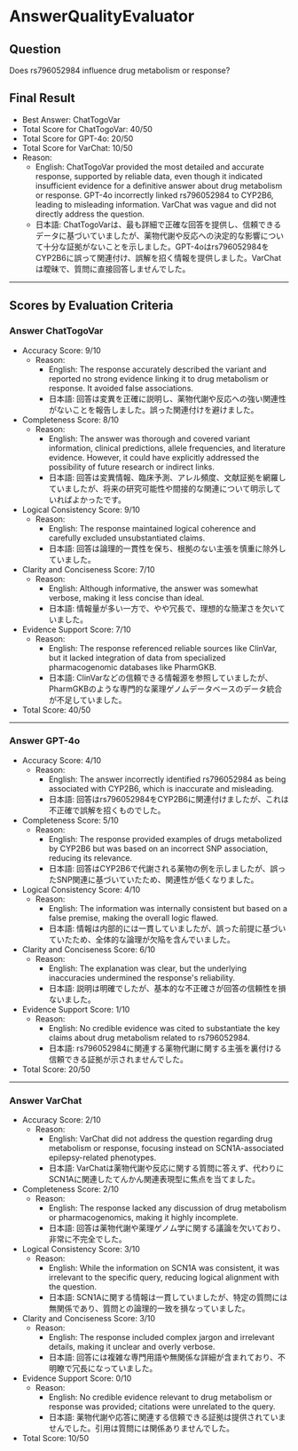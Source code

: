 # AnswerQualityEvaluator

## Question

Does rs796052984 influence drug metabolism or response?

## Final Result

- Best Answer: ChatTogoVar
- Total Score for ChatTogoVar: 40/50
- Total Score for GPT-4o: 20/50
- Total Score for VarChat: 10/50
- Reason:
  - English: ChatTogoVar provided the most detailed and accurate response, supported by reliable data, even though it indicated insufficient evidence for a definitive answer about drug metabolism or response. GPT-4o incorrectly linked rs796052984 to CYP2B6, leading to misleading information. VarChat was vague and did not directly address the question.
  - 日本語: ChatTogoVarは、最も詳細で正確な回答を提供し、信頼できるデータに基づいていましたが、薬物代謝や反応への決定的な影響について十分な証拠がないことを示しました。GPT-4oはrs796052984をCYP2B6に誤って関連付け、誤解を招く情報を提供しました。VarChatは曖昧で、質問に直接回答しませんでした。

---

## Scores by Evaluation Criteria

### Answer ChatTogoVar
- Accuracy Score: 9/10
  - Reason: 
    - English: The response accurately described the variant and reported no strong evidence linking it to drug metabolism or response. It avoided false associations.
    - 日本語: 回答は変異を正確に説明し、薬物代謝や反応への強い関連性がないことを報告しました。誤った関連付けを避けました。
- Completeness Score: 8/10
  - Reason: 
    - English: The answer was thorough and covered variant information, clinical predictions, allele frequencies, and literature evidence. However, it could have explicitly addressed the possibility of future research or indirect links.
    - 日本語: 回答は変異情報、臨床予測、アレル頻度、文献証拠を網羅していましたが、将来の研究可能性や間接的な関連について明示していればよかったです。
- Logical Consistency Score: 9/10
  - Reason: 
    - English: The response maintained logical coherence and carefully excluded unsubstantiated claims.
    - 日本語: 回答は論理的一貫性を保ち、根拠のない主張を慎重に除外していました。
- Clarity and Conciseness Score: 7/10
  - Reason: 
    - English: Although informative, the answer was somewhat verbose, making it less concise than ideal.
    - 日本語: 情報量が多い一方で、やや冗長で、理想的な簡潔さを欠いていました。
- Evidence Support Score: 7/10
  - Reason: 
    - English: The response referenced reliable sources like ClinVar, but it lacked integration of data from specialized pharmacogenomic databases like PharmGKB.
    - 日本語: ClinVarなどの信頼できる情報源を参照していましたが、PharmGKBのような専門的な薬理ゲノムデータベースのデータ統合が不足していました。
- Total Score: 40/50

---

### Answer GPT-4o
- Accuracy Score: 4/10
  - Reason: 
    - English: The answer incorrectly identified rs796052984 as being associated with CYP2B6, which is inaccurate and misleading.
    - 日本語: 回答はrs796052984をCYP2B6に関連付けましたが、これは不正確で誤解を招くものでした。
- Completeness Score: 5/10
  - Reason: 
    - English: The response provided examples of drugs metabolized by CYP2B6 but was based on an incorrect SNP association, reducing its relevance.
    - 日本語: 回答はCYP2B6で代謝される薬物の例を示しましたが、誤ったSNP関連に基づいていたため、関連性が低くなりました。
- Logical Consistency Score: 4/10
  - Reason: 
    - English: The information was internally consistent but based on a false premise, making the overall logic flawed.
    - 日本語: 情報は内部的には一貫していましたが、誤った前提に基づいていたため、全体的な論理が欠陥を含んでいました。
- Clarity and Conciseness Score: 6/10
  - Reason: 
    - English: The explanation was clear, but the underlying inaccuracies undermined the response's reliability.
    - 日本語: 説明は明確でしたが、基本的な不正確さが回答の信頼性を損ないました。
- Evidence Support Score: 1/10
  - Reason: 
    - English: No credible evidence was cited to substantiate the key claims about drug metabolism related to rs796052984.
    - 日本語: rs796052984に関連する薬物代謝に関する主張を裏付ける信頼できる証拠が示されませんでした。
- Total Score: 20/50

---

### Answer VarChat
- Accuracy Score: 2/10
  - Reason: 
    - English: VarChat did not address the question regarding drug metabolism or response, focusing instead on SCN1A-associated epilepsy-related phenotypes.
    - 日本語: VarChatは薬物代謝や反応に関する質問に答えず、代わりにSCN1Aに関連したてんかん関連表現型に焦点を当てました。
- Completeness Score: 2/10
  - Reason: 
    - English: The response lacked any discussion of drug metabolism or pharmacogenomics, making it highly incomplete.
    - 日本語: 回答は薬物代謝や薬理ゲノム学に関する議論を欠いており、非常に不完全でした。
- Logical Consistency Score: 3/10
  - Reason: 
    - English: While the information on SCN1A was consistent, it was irrelevant to the specific query, reducing logical alignment with the question.
    - 日本語: SCN1Aに関する情報は一貫していましたが、特定の質問には無関係であり、質問との論理的一致を損なっていました。
- Clarity and Conciseness Score: 3/10
  - Reason: 
    - English: The response included complex jargon and irrelevant details, making it unclear and overly verbose.
    - 日本語: 回答には複雑な専門用語や無関係な詳細が含まれており、不明瞭で冗長になっていました。
- Evidence Support Score: 0/10
  - Reason: 
    - English: No credible evidence relevant to drug metabolism or response was provided; citations were unrelated to the query.
    - 日本語: 薬物代謝や応答に関連する信頼できる証拠は提供されていませんでした。引用は質問には関係ありませんでした。
- Total Score: 10/50